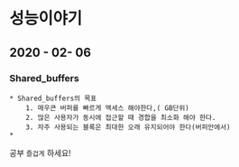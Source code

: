# 성능이야기
## 2020 - 02- 06
### Shared_buffers
    * Shared_buffers의 목표
        1. 매우큰 버퍼를 빠르게 액세스 해야한다,( GB단위)
        2. 많은 사용자가 동시에 접근할 때 경합을 최소화 해야 한다.
        3. 자주 사용되는 블록은 최대한 오래 유지되어야 한다(버퍼안에서)
    * 

공부 `즐겁게` 하세요! 
